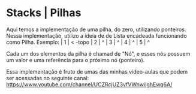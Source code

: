 # Stacks | Pilhas
Aqui temos a implementação de uma pilha, do zero, utilizando ponteiros. 
Nessa implementação, utilizo a ideia de de Lista encadeada funcionando como Pilha.
Exemplo:
        |  1  | < -topo
        |  2  | ^
        |  3  | ^
        |  4  | ^
        |  5  | ^
 
 Cada um dos elementos da pilha é chamad de "Nó", e esses nós possuem um valor e uma referência
 para o próximo nó (ponteiro).
 
 Essa implementação é fruto de umas das minhas video-aulas que podem ser acessadas no seguinte canal:
 https://www.youtube.com/channel/UCZRcjUZ3vfVWnwiIghEwq6A/
